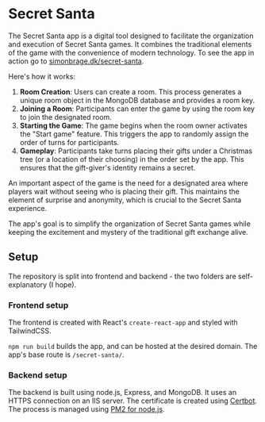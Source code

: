 # Secret Santa

The Secret Santa app is a digital tool designed to facilitate the organization and execution of Secret Santa games. It combines the traditional elements of the game with the convenience of modern technology. To see the app in action go to [simonbrage.dk/secret-santa](https://simonbrage.dk/secret-santa).

Here's how it works:

1. **Room Creation**: Users can create a room. This process generates a unique room object in the MongoDB database and provides a room key.
2. **Joining a Room**: Participants can enter the game by using the room key to join the designated room.
3. **Starting the Game**: The game begins when the room owner activates the "Start game" feature. This triggers the app to randomly assign the order of turns for participants.
4. **Gameplay**: Participants take turns placing their gifts under a Christmas tree (or a location of their choosing) in the order set by the app. This ensures that the gift-giver's identity remains a secret.

An important aspect of the game is the need for a designated area where players wait without seeing who is placing their gift. This maintains the element of surprise and anonymity, which is crucial to the Secret Santa experience.

The app's goal is to simplify the organization of Secret Santa games while keeping the excitement and mystery of the traditional gift exchange alive.

## Setup

The repository is split into frontend and backend - the two folders are self-explanatory (I hope).

### Frontend setup

The frontend is created with React's `create-react-app` and styled with TailwindCSS. 

`npm run build` builds the app, and can be hosted at the desired domain. The app's base route is `/secret-santa/`.

### Backend setup

The backend is built using node.js, Express, and MongoDB. It uses an HTTPS connection on an IIS server. The certificate is created using [Certbot](https://certbot.eff.org/). The process is managed using [PM2 for node.js](pm2.io).
